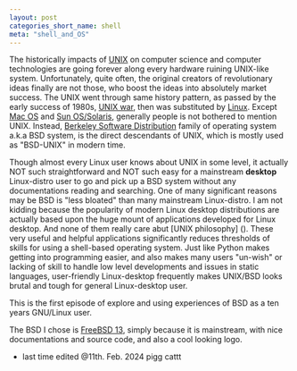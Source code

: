 ```yaml
---
layout: post
categories_short_name: shell
meta: "shell_and_OS"
---
```


The historically impacts of [UNIX](https://en.wikipedia.org/wiki/Unix) on computer science and computer technologies are going forever along every hardware ruining UNIX-like system. 
Unfortunately, quite often, the original creators of revolutionary ideas finally are not those, who boost the ideas into absolutely market success. The UNIX went through same history pattern,
as passed by the early success of 1980s, [UNIX war](https://en.wikipedia.org/wiki/Unix_wars), then was substituted by [Linux](https://en.wikipedia.org/wiki/Linux). Except [Mac OS](https://en.wikipedia.org/wiki/MacOS) and [Sun OS/Solaris](https://en.wikipedia.org/wiki/Oracle_Solaris), generally people is not bothered to mention UNIX. Instead, [Berkeley Software Distribution](https://en.wikipedia.org/wiki/Berkeley_Software_Distribution) family of operating system a.k.a BSD system, is the direct descendants of UNIX, which is mostly used as "BSD-UNIX" in modern time.

Though almost every Linux user knows about UNIX in some level, it actually NOT such straightforward and NOT such easy for a mainstream **desktop** Linux-distro user to go and pick up a BSD system without any documentations reading and searching. One of many significant reasons may be BSD is "less bloated" than many mainstream Linux-distro. I am not kidding because the popularity of modern Linux desktop distributions are actually based upon the huge mount of applications developed for Linux desktop. And none of them really care abut [UNIX philosophy] (). These very useful and helpful applications significantly reduces thresholds of skills for using a shell-based operating system. Just like Python makes getting into programming easier, and also makes many users "un-wish" or lacking of skill to handle low level developments and issues in static languages, user-friendly Linux-desktop frequently makes UNIX/BSD looks brutal and tough for general Linux-desktop user.

This is the first episode of explore and using experiences of BSD as a ten years GNU/Linux user.

The BSD I chose is [FreeBSD 13](https://www.freebsd.org/), simply because it is mainstream, with nice documentations and source code, and also a cool looking logo.

- last time edited @11th. Feb. 2024 pigg cattt
